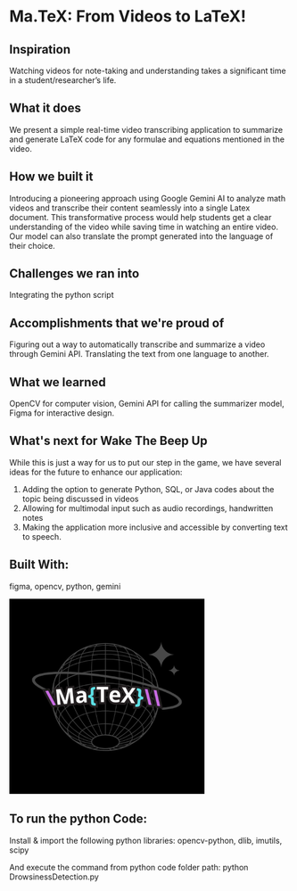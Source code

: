 # Ma.TeX: From Videos to LaTeX!

## Inspiration
Watching videos for note-taking and understanding takes a significant time in a student/researcher’s life.

## What it does
We present a simple real-time video transcribing application to summarize and generate LaTeX code for any formulae and equations mentioned in the video.

## How we built it
Introducing a pioneering approach using Google Gemini AI to analyze math videos and transcribe their content seamlessly into a single Latex document. This transformative process would help students get a clear understanding of the video while saving time in watching an entire video. Our model can also translate the prompt generated into the language of their choice. 

## Challenges we ran into
Integrating the python script 

## Accomplishments that we're proud of
Figuring out a way to automatically transcribe and summarize a video through Gemini API. Translating the text from one language to another.

## What we learned
OpenCV for computer vision, Gemini API for calling the summarizer model, Figma for interactive design.

## What's next for Wake The Beep Up
While this is just a way for us to put our step in the game, we have several ideas for the future to enhance our application:
1. Adding the option to generate Python, SQL, or Java codes about the topic being discussed in videos
2. Allowing for multimodal input such as audio recordings, handwritten notes
3. Making the application more inclusive and accessible by converting text to speech.

   
## Built With:
figma, opencv, python, gemini

<img src="images/Logo.png" width="350" height=auto>


## To run the python Code:
Install  & import the following python libraries: opencv-python, dlib, imutils, scipy

And execute the command from python code folder path:
python DrowsinessDetection.py
